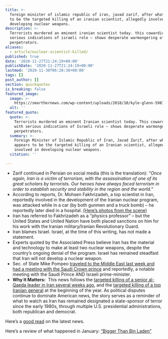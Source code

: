 ```yaml
---
title: >-
  foreign minister of islamic republic of iran, javad zarif, after what appears
  to be the targeted killing of an iranian scientist, allegedly involved in
  developing nuclear weapons.
description: >-
  Terrorists murdered an eminent iranian scientist today. this cowardice — with
  serious indications of israeli role — shows desperate warmongering of
  perpetrators.
aliases:
  - article/nuclear-scientist-killed/
published: true
date: '2020-11-27T21:24:19+00:00'
publishDate: '2020-11-27T21:24:19+00:00'
lastmod: '2020-11-30T06:28:38+00:00'
tags: []
post_author: []
section: quickquotes
is_breaking: false
featured_image:
  image: >-
    https://smarthernews.com/wp-content/uploads/2018/10/kyle-glenn-598701-unsplash-min-scaled.jpg
  alt: ''
featured_quote:
  quote: >-
    Terrorists murdered an eminent Iranian scientist today. This cowardice —
    with serious indications of Israeli role — shows desperate warmongering of
    perpetrators.
  summary: >-
    Foreign Minister of Islamic Republic of Iran, Javad Zarif, after what
    appears to be the targeted killing of an Iranian scientist, allegedly
    involved in developing nuclear weapons.
  citation: ''

---
```

*   Zarif continued in Persian on social media (this is the translation): _“Once again, Iran is a victim of terrorism, with the assassination of one of its great scholars by terrorists. Our heroes have always faced terrorism in order to establish security and stability in the region and the world.”_
*   According to reports, Dr. Mohsen Fakhrizadeh, a top scientist in Iran, reportedly involved in the development of the Iranian nuclear program, was attacked while in a car (by both gunmen and a truck bomb) – he reportedly later died in a hospital. [(Here’s photos from the scene)](\"https://www.cnbc.com/2020/11/27/top-iranian-nuclear-scientist-assassinated.html\")
*   Iran has referred to Fakhrizadeh as a “physics professor” – but the United States and United Nation have both placed sanctions on him for his work with the Iranian military/Iranian Revolutionary Guard.
*   Iran blames Israel. Israel, at the time of this writing, has not made a statement.
*   Experts quoted by the Associated Press believe Iran has the material and technology to make at least two nuclear weapons, despite the country’s ongoing denial of the program. Israel has remained steadfast that Iran will not develop a nuclear weapon.
*   Sec. of State Mike Pompeo [traveled to the Middle East last week and had a meeting with the Saudi Crown prince](\"https://www.state.gov/secretary-pompeos-meeting-with-saudi-crown-prince-mohammed-bin-salman-bin-abdulaziz-al-saud/\") and reportedly, a notable meeting with the Saudi Prince AND Israeli prime-minister.
*   **Why It Matters:**  This news follows the [targeted killing of a senior al-Qaeda leader in Iran several weeks ago](\"https://www.nytimes.com/2020/11/13/world/middleeast/al-masri-abdullah-qaeda-dead.html\"), and the [targeted killing of a top Iranian general](\"https://smarthernews.com/iran-and-america-2020/\") at the beginning of the year. As political disputes continue to dominate American news, the story serves as a reminder of what to watch as Iran has remained designated a state-sponsor of terror since the early 1980s, through multiple U.S. presidential administrations, both republican and democrat.

Here’s a [good read](\"https://apnews.com/article/dubai-iran-united-arab-emirates-nuclear-weapons-israel-28d7c6e4abec1b82f2d2f3ad649bbe01\") on the latest news.

Here’s a review of what happened in January: [“Bigger Than Bin Laden”](\"https://smarthernews.com/iran-and-america-2020/\")